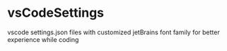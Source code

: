 # vsCodeSettings
vscode settings.json files with customized jetBrains font family for better experience while coding
